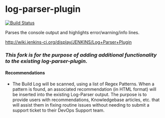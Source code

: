 log-parser-plugin
=================

[![Build Status](https://ci.jenkins.io/buildStatus/icon?job=Plugins%2Flog-parser-plugin%2Fmaster)](https://ci.jenkins.io/blue/organizations/jenkins/Plugins%2Flog-parser-plugin/branches/)

Parses the console output and highlights error/warning/info lines.

http://wiki.jenkins-ci.org/display/JENKINS/Log+Parser+Plugin


### *This fork is for the purpose of adding additional functionality to the existing log-parser-plugin.*

#### Recommendations
  * The Build Log will be scanned, using a list of Regex Patterns. When a pattern is found, an associated
  recommendation (in HTML format) will be inserted into the existing Log-Parser output. The purpose is to provide
  users with recommendations, Knowledgebase articles, etc. that will assist them in fixing routine issues without
  needing to submit a support ticket to their DevOps Support team.
